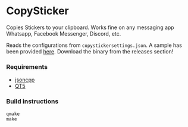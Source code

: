 # CopySticker

Copies Stickers to your clipboard. Works fine on any messaging app Whatsapp, Facebook Messenger, Discord, etc. 

Reads the configurations from `copystickersettings.json`. A sample has been provided [here](https://github.com/burntfalafel/CopySticker/blob/master/copystickersettings.json).
Download the binary from the releases section! 

### Requirements
- [jsoncpp](https://github.com/open-source-parsers/jsoncpp)
- [QT5](https://wiki.qt.io/Install_Qt_5_on_Ubuntu)

### Build instructions
```
qmake
make
```
